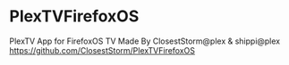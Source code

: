 # PlexTVFirefoxOS
PlexTV App for FirefoxOS TV
Made By ClosestStorm@plex & shippi@plex
https://github.com/ClosestStorm/PlexTVFirefoxOS
